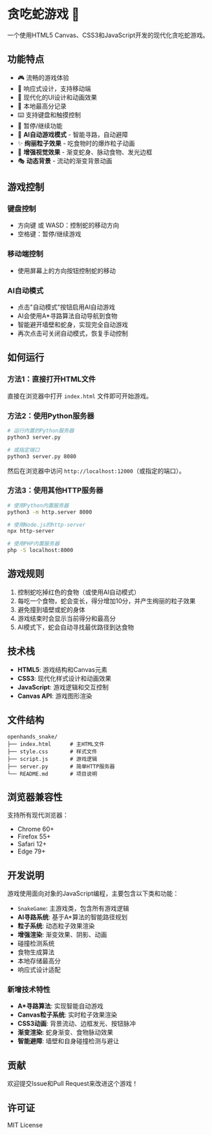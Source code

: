 # 贪吃蛇游戏 🐍

一个使用HTML5 Canvas、CSS3和JavaScript开发的现代化贪吃蛇游戏。

## 功能特点

- 🎮 流畅的游戏体验
- 📱 响应式设计，支持移动端
- 🎨 现代化的UI设计和动画效果
- 💾 本地最高分记录
- ⌨️ 支持键盘和触摸控制
- 🎯 暂停/继续功能
- 🤖 **AI自动游戏模式** - 智能寻路，自动避障
- ✨ **绚丽粒子效果** - 吃食物时的爆炸粒子动画
- 🌈 **增强视觉效果** - 渐变蛇身、脉动食物、发光边框
- 🎭 **动态背景** - 流动的渐变背景动画

## 游戏控制

### 键盘控制
- 方向键 或 WASD：控制蛇的移动方向
- 空格键：暂停/继续游戏

### 移动端控制
- 使用屏幕上的方向按钮控制蛇的移动

### AI自动模式
- 点击"自动模式"按钮启用AI自动游戏
- AI会使用A*寻路算法自动导航到食物
- 智能避开墙壁和蛇身，实现完全自动游戏
- 再次点击可关闭自动模式，恢复手动控制

## 如何运行

### 方法1：直接打开HTML文件
直接在浏览器中打开 `index.html` 文件即可开始游戏。

### 方法2：使用Python服务器
```bash
# 运行内置的Python服务器
python3 server.py

# 或指定端口
python3 server.py 8080
```

然后在浏览器中访问 `http://localhost:12000`（或指定的端口）。

### 方法3：使用其他HTTP服务器
```bash
# 使用Python内置服务器
python3 -m http.server 8000

# 使用Node.js的http-server
npx http-server

# 使用PHP内置服务器
php -S localhost:8000
```

## 游戏规则

1. 控制蛇吃掉红色的食物（或使用AI自动模式）
2. 每吃一个食物，蛇会变长，得分增加10分，并产生绚丽的粒子效果
3. 避免撞到墙壁或蛇的身体
4. 游戏结束时会显示当前得分和最高分
5. AI模式下，蛇会自动寻找最优路径到达食物

## 技术栈

- **HTML5**: 游戏结构和Canvas元素
- **CSS3**: 现代化样式设计和动画效果
- **JavaScript**: 游戏逻辑和交互控制
- **Canvas API**: 游戏图形渲染

## 文件结构

```
openhands_snake/
├── index.html      # 主HTML文件
├── style.css       # 样式文件
├── script.js       # 游戏逻辑
├── server.py       # 简单HTTP服务器
└── README.md       # 项目说明
```

## 浏览器兼容性

支持所有现代浏览器：
- Chrome 60+
- Firefox 55+
- Safari 12+
- Edge 79+

## 开发说明

游戏使用面向对象的JavaScript编程，主要包含以下类和功能：

- `SnakeGame`: 主游戏类，包含所有游戏逻辑
- **AI寻路系统**: 基于A*算法的智能路径规划
- **粒子系统**: 动态粒子效果渲染
- **增强渲染**: 渐变效果、阴影、动画
- 碰撞检测系统
- 食物生成算法
- 本地存储最高分
- 响应式设计适配

### 新增技术特性

- **A*寻路算法**: 实现智能自动游戏
- **Canvas粒子系统**: 实时粒子效果渲染
- **CSS3动画**: 背景流动、边框发光、按钮脉冲
- **渐变渲染**: 蛇身渐变、食物脉动效果
- **智能避障**: 墙壁和自身碰撞检测与避让

## 贡献

欢迎提交Issue和Pull Request来改进这个游戏！

## 许可证

MIT License